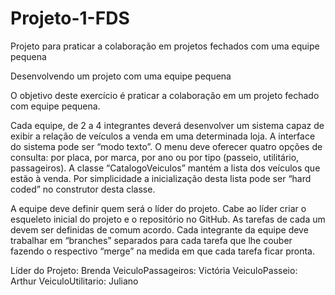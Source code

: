 # Projeto-1-FDS
Projeto para praticar a colaboração em projetos fechados com uma equipe pequena

Desenvolvendo um projeto com uma equipe pequena

O objetivo deste exercício é praticar a colaboração em um projeto fechado com equipe pequena.

Cada equipe, de 2 a 4 integrantes deverá desenvolver um sistema capaz de exibir a relação de veículos a venda em uma determinada loja.
A interface do sistema pode ser “modo texto”. 
O menu deve oferecer quatro opções de consulta: por placa, por marca, por ano ou por tipo (passeio, utilitário, passageiros).
A classe “CatalogoVeiculos” mantém a lista dos veículos que estão à venda.
Por simplicidade a inicialização desta lista pode ser “hard coded” no construtor desta classe.

A equipe deve definir quem será o líder do projeto. Cabe ao líder criar o esqueleto inicial do projeto e o repositório no GitHub. 
As tarefas de cada um devem ser definidas de comum acordo. 
Cada integrante da equipe deve trabalhar em “branches” separados para cada tarefa que lhe couber fazendo o respectivo “merge” na medida em que cada tarefa ficar pronta.

Líder do Projeto: Brenda
VeiculoPassageiros: Victória
VeiculoPasseio: Arthur
VeiculoUtilitario: Juliano
